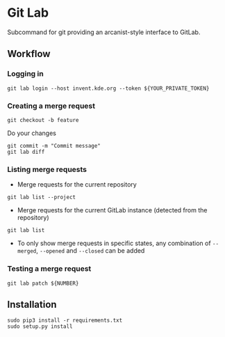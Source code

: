 # Git Lab

Subcommand for git providing an arcanist-style interface to GitLab.

## Workflow

### Logging in

```
git lab login --host invent.kde.org --token ${YOUR_PRIVATE_TOKEN}
```

### Creating a merge request

```
git checkout -b feature
```

Do your changes

```
git commit -m "Commit message"
git lab diff
```

### Listing merge requests

* Merge requests for the current repository

```
git lab list --project
```

* Merge requests for the current GitLab instance (detected from the repository)
```
git lab list
```

* To only show merge requests in specific states, any combination of `--merged`, `--opened` and `--closed` can be added

### Testing a merge request

```
git lab patch ${NUMBER}
```

## Installation

```
sudo pip3 install -r requirements.txt
sudo setup.py install
```
